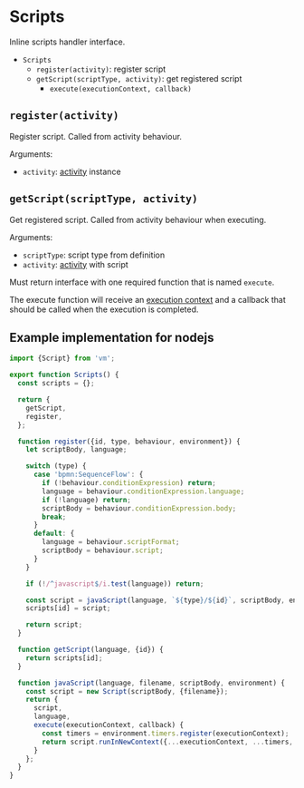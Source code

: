 Scripts
=======

Inline scripts handler interface.

- `Scripts`
  - `register(activity)`: register script
  - `getScript(scriptType, activity)`: get registered script
    - `execute(executionContext, callback)`

## `register(activity)`

Register script. Called from activity behaviour.

Arguments:
- `activity`: [activity](/docs/Activity.md) instance

## `getScript(scriptType, activity)`

Get registered script. Called from activity behaviour when executing.

Arguments:
- `scriptType`: script type from definition
- `activity`: [activity](/docs/Activity.md) with script

Must return interface with one required function that is named `execute`.

The execute function will receive an [execution context](/docs/ExecutionScope.md) and a callback that should be called when the execution is completed.

## Example implementation for nodejs

```js
import {Script} from 'vm';

export function Scripts() {
  const scripts = {};

  return {
    getScript,
    register,
  };

  function register({id, type, behaviour, environment}) {
    let scriptBody, language;

    switch (type) {
      case 'bpmn:SequenceFlow': {
        if (!behaviour.conditionExpression) return;
        language = behaviour.conditionExpression.language;
        if (!language) return;
        scriptBody = behaviour.conditionExpression.body;
        break;
      }
      default: {
        language = behaviour.scriptFormat;
        scriptBody = behaviour.script;
      }
    }

    if (!/^javascript$/i.test(language)) return;

    const script = javaScript(language, `${type}/${id}`, scriptBody, environment);
    scripts[id] = script;

    return script;
  }

  function getScript(language, {id}) {
    return scripts[id];
  }

  function javaScript(language, filename, scriptBody, environment) {
    const script = new Script(scriptBody, {filename});
    return {
      script,
      language,
      execute(executionContext, callback) {
        const timers = environment.timers.register(executionContext);
        return script.runInNewContext({...executionContext, ...timers, next: callback});
      }
    };
  }
}
```
